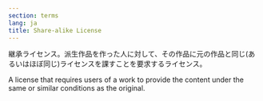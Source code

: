 ```yaml
---
section: terms
lang: ja
title: Share-alike License
---
```


継承ライセンス。派生作品を作った人に対して、その作品に元の作品と同じ(あるいはほぼ同じ)ライセンスを課すことを要求するライセンス。

A license that requires users of a work to provide the content under the same or similar conditions as the original.
